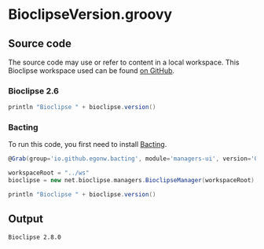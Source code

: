 # BioclipseVersion.groovy
## Source code
The source code may use or refer to content in a local workspace. This
Bioclipse workspace used can be found
[on GitHub](https://github.com/bioclipse/bioclipse.scripting/tree/master/ws/).
### Bioclipse 2.6
```groovy
println "Bioclipse " + bioclipse.version()
```
### Bacting
To run this code, you first need to install
[Bacting](https://github.com/egonw/bacting).
<br />
```groovy
@Grab(group='io.github.egonw.bacting', module='managers-ui', version='0.0.18')

workspaceRoot = "../ws"
bioclipse = new net.bioclipse.managers.BioclipseManager(workspaceRoot);

println "Bioclipse " + bioclipse.version()
```
## Output
```plain
Bioclipse 2.8.0
```
